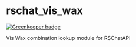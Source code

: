 # rschat_vis_wax

[![Greenkeeper badge](https://badges.greenkeeper.io/Pyragon/rschat_vis_wax.svg)](https://greenkeeper.io/)

Vis Wax combination lookup module for RSChatAPI
